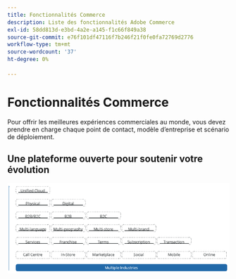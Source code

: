 ```yaml
---
title: Fonctionnalités Commerce
description: Liste des fonctionnalités Adobe Commerce
exl-id: 58dd813d-e3bd-4a2e-a145-f1c66f849a38
source-git-commit: e76f101df47116f7b246f21f0fe0fa72769d2776
workflow-type: tm+mt
source-wordcount: '37'
ht-degree: 0%

---
```


# Fonctionnalités Commerce

Pour offrir les meilleures expériences commerciales au monde, vous devez prendre en charge chaque point de contact, modèle d’entreprise et scénario de déploiement.

## Une plateforme ouverte pour soutenir votre évolution

![La valeur de la technologie commerciale](../../assets/playbooks/commerce-features.png)
